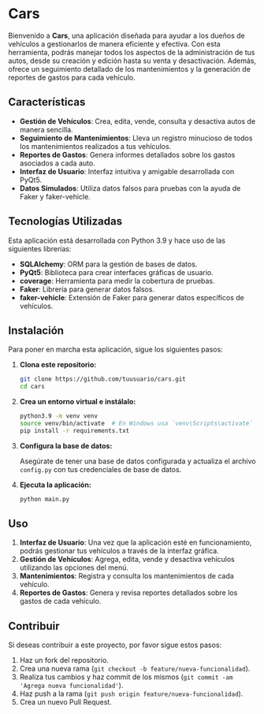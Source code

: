 # Cars

Bienvenido a **Cars**, una aplicación diseñada para ayudar a los dueños de vehículos a gestionarlos de manera eficiente y efectiva. Con esta herramienta, podrás manejar todos los aspectos de la administración de tus autos, desde su creación y edición hasta su venta y desactivación. Además, ofrece un seguimiento detallado de los mantenimientos y la generación de reportes de gastos para cada vehículo.

## Características

- **Gestión de Vehículos**: Crea, edita, vende, consulta y desactiva autos de manera sencilla.
- **Seguimiento de Mantenimientos**: Lleva un registro minucioso de todos los mantenimientos realizados a tus vehículos.
- **Reportes de Gastos**: Genera informes detallados sobre los gastos asociados a cada auto.
- **Interfaz de Usuario**: Interfaz intuitiva y amigable desarrollada con PyQt5.
- **Datos Simulados**: Utiliza datos falsos para pruebas con la ayuda de Faker y faker-vehicle.

## Tecnologías Utilizadas

Esta aplicación está desarrollada con Python 3.9 y hace uso de las siguientes librerías:

- **SQLAlchemy**: ORM para la gestión de bases de datos.
- **PyQt5**: Biblioteca para crear interfaces gráficas de usuario.
- **coverage**: Herramienta para medir la cobertura de pruebas.
- **Faker**: Librería para generar datos falsos.
- **faker-vehicle**: Extensión de Faker para generar datos específicos de vehículos.

## Instalación

Para poner en marcha esta aplicación, sigue los siguientes pasos:

1. **Clona este repositorio:**

    ```bash
    git clone https://github.com/tuusuario/cars.git
    cd cars
    ```

2. **Crea un entorno virtual e instálalo:**

    ```bash
    python3.9 -m venv venv
    source venv/bin/activate  # En Windows usa `venv\Scripts\activate`
    pip install -r requirements.txt
    ```

3. **Configura la base de datos:**

    Asegúrate de tener una base de datos configurada y actualiza el archivo `config.py` con tus credenciales de base de datos.

4. **Ejecuta la aplicación:**

    ```bash
    python main.py
    ```

## Uso

1. **Interfaz de Usuario**: Una vez que la aplicación esté en funcionamiento, podrás gestionar tus vehículos a través de la interfaz gráfica.
2. **Gestión de Vehículos**: Agrega, edita, vende y desactiva vehículos utilizando las opciones del menú.
3. **Mantenimientos**: Registra y consulta los mantenimientos de cada vehículo.
4. **Reportes de Gastos**: Genera y revisa reportes detallados sobre los gastos de cada vehículo.

## Contribuir

Si deseas contribuir a este proyecto, por favor sigue estos pasos:

1. Haz un fork del repositorio.
2. Crea una nueva rama (`git checkout -b feature/nueva-funcionalidad`).
3. Realiza tus cambios y haz commit de los mismos (`git commit -am 'Agrega nueva funcionalidad'`).
4. Haz push a la rama (`git push origin feature/nueva-funcionalidad`).
5. Crea un nuevo Pull Request.